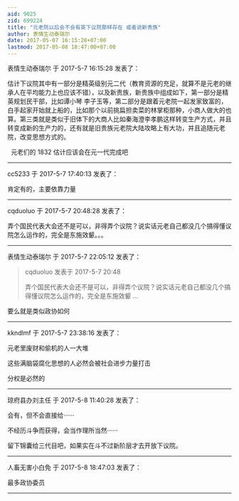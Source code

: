 ```yaml
---
aid: 9025
zid: 699224
title: "元老院以后会不会有英下议院那样存在 或者说新贵族"
author: 表情生动泰瑞尔
date: 2017-05-07 16:15:28+07:00
lastmod: 2017-05-08 18:47:00+07:00
---
```


表情生动泰瑞尔 于 2017-5-7 16:15:28 发表了：

估计下议院其中有一部分是精英级别元二代（教育资源的充足，就算不是元老的继承人在平均能力上也应该不错），以及新贵族，新贵族中组成如下，第一部分是精英规划民干部，比如谭小琴 李子玉等，第二部分是跟着元老院一起发家致富的，白手起家开始就上船的，比如那个以前挑扁担卖菜的林掌柜那种，小商人做大的也算。第三类就是类似于旧体下的大商人比如秦海澄李孝鹏这样转变生产方式，并且转变成新的生产力的，还有就是旧贵族元老院大陆攻略上有大功，并且追随元老院，改变思想方式的。

&nbsp;&nbsp;元老们的 1832 估计应该会在元一代完成吧&nbsp;&nbsp;

---

cc5233 于 2017-5-7 17:40:13 发表了：

肯定有的，主要依靠力量

---

cqduoluo 于 2017-5-7 20:48:28 发表了：

弄个国民代表大会还不是可以，非得弄个议院？说实话元老自己都没几个搞得懂议院怎么运作的，完全是东施效颦。。。

---

表情生动泰瑞尔 于 2017-5-7 22:05:12 发表了：

> cqduoluo 发表于 2017-5-7 20:48
>
> 弄个国民代表大会还不是可以，非得弄个议院？说实话元老自己都没几个搞得懂议院怎么运作的，完全是东施效颦 ...

要么就是类似政协如何

---

kkndlmf 于 2017-5-7 23:38:16 发表了：

元老里废财和偷机的人一大堆

这些满脑袋腐化思想的人必然会被社会进步力量打击

分权是必然的

---

琼府县办刘主任 于 2017-5-8 11:40:28 发表了：

会有，但不会直接给······

不经历斗争而获得，会当作理所当然······

留下锦囊给三代目吧，如果实在斗不过新阶层才去开放下议院。

---

人畜无害小白免 于 2017-5-8 18:47:03 发表了：

最多政协委员

---
